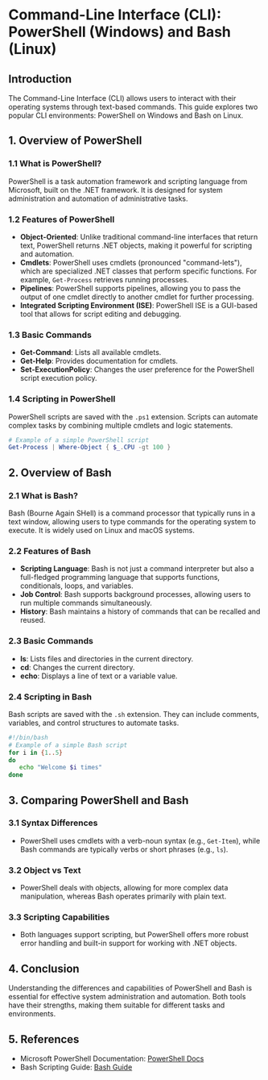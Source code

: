 
# Command-Line Interface (CLI): PowerShell (Windows) and Bash (Linux)

## Introduction
The Command-Line Interface (CLI) allows users to interact with their operating systems through text-based commands. This guide explores two popular CLI environments: PowerShell on Windows and Bash on Linux. 

## 1. Overview of PowerShell

### 1.1 What is PowerShell?
PowerShell is a task automation framework and scripting language from Microsoft, built on the .NET framework. It is designed for system administration and automation of administrative tasks.

### 1.2 Features of PowerShell
- **Object-Oriented**: Unlike traditional command-line interfaces that return text, PowerShell returns .NET objects, making it powerful for scripting and automation.
- **Cmdlets**: PowerShell uses cmdlets (pronounced "command-lets"), which are specialized .NET classes that perform specific functions. For example, `Get-Process` retrieves running processes.
- **Pipelines**: PowerShell supports pipelines, allowing you to pass the output of one cmdlet directly to another cmdlet for further processing.
- **Integrated Scripting Environment (ISE)**: PowerShell ISE is a GUI-based tool that allows for script editing and debugging.

### 1.3 Basic Commands
- **Get-Command**: Lists all available cmdlets.
- **Get-Help**: Provides documentation for cmdlets.
- **Set-ExecutionPolicy**: Changes the user preference for the PowerShell script execution policy.

### 1.4 Scripting in PowerShell
PowerShell scripts are saved with the `.ps1` extension. Scripts can automate complex tasks by combining multiple cmdlets and logic statements. 

```powershell
# Example of a simple PowerShell script
Get-Process | Where-Object { $_.CPU -gt 100 }
```

## 2. Overview of Bash

### 2.1 What is Bash?
Bash (Bourne Again SHell) is a command processor that typically runs in a text window, allowing users to type commands for the operating system to execute. It is widely used on Linux and macOS systems.

### 2.2 Features of Bash
- **Scripting Language**: Bash is not just a command interpreter but also a full-fledged programming language that supports functions, conditionals, loops, and variables.
- **Job Control**: Bash supports background processes, allowing users to run multiple commands simultaneously.
- **History**: Bash maintains a history of commands that can be recalled and reused.

### 2.3 Basic Commands
- **ls**: Lists files and directories in the current directory.
- **cd**: Changes the current directory.
- **echo**: Displays a line of text or a variable value.

### 2.4 Scripting in Bash
Bash scripts are saved with the `.sh` extension. They can include comments, variables, and control structures to automate tasks.

```bash
#!/bin/bash
# Example of a simple Bash script
for i in {1..5}
do
   echo "Welcome $i times"
done
```

## 3. Comparing PowerShell and Bash

### 3.1 Syntax Differences
- PowerShell uses cmdlets with a verb-noun syntax (e.g., `Get-Item`), while Bash commands are typically verbs or short phrases (e.g., `ls`).
  
### 3.2 Object vs Text
- PowerShell deals with objects, allowing for more complex data manipulation, whereas Bash operates primarily with plain text.

### 3.3 Scripting Capabilities
- Both languages support scripting, but PowerShell offers more robust error handling and built-in support for working with .NET objects.

## 4. Conclusion
Understanding the differences and capabilities of PowerShell and Bash is essential for effective system administration and automation. Both tools have their strengths, making them suitable for different tasks and environments.

## 5. References
- Microsoft PowerShell Documentation: [PowerShell Docs](https://docs.microsoft.com/en-us/powershell/)
- Bash Scripting Guide: [Bash Guide](https://tldp.org/LDP/Bash-Beginners-Guide/html/)
